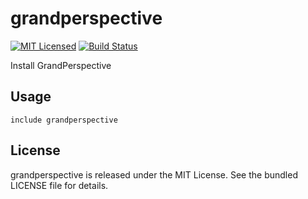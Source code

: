 grandperspective
==============

[![MIT Licensed](https://img.shields.io/badge/license-MIT-green.svg)](https://tldrlegal.com/license/mit-license)
[![Build Status](https://img.shields.io/circleci/project/halyard/puppet-grandperspective.svg)](https://circleci.com/gh/halyard/puppet-grandperspective)

Install GrandPerspective

## Usage

```puppet
include grandperspective
```

## License

grandperspective is released under the MIT License. See the bundled LICENSE file for details.


